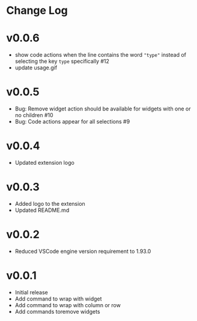 # Change Log

# v0.0.6
- show code actions when the line contains the word `"type"` instead of selecting the key `type` specifically #12
- update usage.gif

# v0.0.5
- Bug: Remove widget action should be available for widgets with one or no children #10
- Bug: Code actions appear for all selections #9 

# v0.0.4
- Updated extension logo

# v0.0.3
- Added logo to the extension
- Updated README.md

# v0.0.2
- Reduced VSCode engine version requirement to 1.93.0

# v0.0.1
- Initial release
- Add command to wrap with widget
- Add command to wrap with column or row
- Add commands toremove widgets


